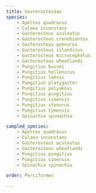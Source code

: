 ```yaml
---
title: Gasterosteidae
species:
    - Apeltes quadracus
    - Culaea inconstans
    - Gasterosteus aculeatus
    - Gasterosteus crenobiontus
    - Gasterosteus gymnurus
    - Gasterosteus islandicus
    - Gasterosteus microcephalus
    - Gasterosteus wheatlandi
    - Pungitius bussei
    - Pungitius hellenicus
    - Pungitius laevis
    - Pungitius platygaster
    - Pungitius polyakovi
    - Pungitius pungitius
    - Pungitius sinensis
    - Pungitius stenurus
    - Pungitius tymensis
    - Spinachia spinachia

sampled_species:
    - Apeltes quadracus
    - Culaea inconstans
    - Gasterosteus aculeatus
    - Gasterosteus wheatlandi
    - Pungitius pungitius
    - Pungitius sinensis
    - Spinachia spinachia

order: Perciformes

---
```

